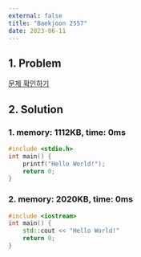 ```yaml
---
external: false
title: "Baekjoon 2557"
date: 2023-06-11
---
```


## 1. Problem

[문제 확인하기](https://www.acmicpc.net/problem/2557)

## 2. Solution

### 1. memory: 1112KB, time: 0ms

```C++
#include <stdio.h>
int main() {
    printf("Hello World!");
    return 0;
}
```

### 2. memory: 2020KB, time: 0ms

```C++
#include <iostream>
int main() {
    std::cout << "Hello World!"
    return 0;
}
```
